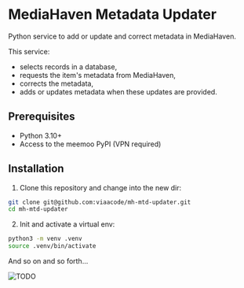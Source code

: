 # MediaHaven Metadata Updater

Python service to add or update and correct metadata in MediaHaven.

This service:

* selects records in a database,
* requests the item's metadata from MediaHaven,
* corrects the metadata,
* adds or updates metadata when these updates are provided.

## Prerequisites

* Python 3.10+
* Access to the meemoo PyPI (VPN required)

## Installation

1. Clone this repository and change into the new dir:

```bash
git clone git@github.com:viaacode/mh-mtd-updater.git
cd mh-mtd-updater
```

2. Init and activate a  virtual env:

```bash
python3 -m venv .venv
source .venv/bin/activate
```

And so on and so forth...

![TODO](https://img.shields.io/badge/TODO-009690)


